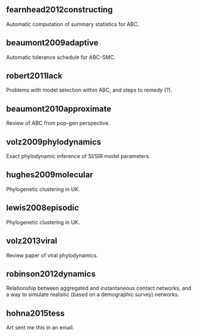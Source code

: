 ## fearnhead2012constructing

Automatic computation of summary statistics for ABC.

## beaumont2009adaptive

Automatic tolerance schedule for ABC-SMC.

## robert2011lack

Problems with model selection within ABC, and steps to remedy (?).

## beaumont2010approximate

Review of ABC from pop-gen perspective.

## volz2009phylodynamics

Exact phylodynamic inference of SI/SIR model parameters.

## hughes2009molecular

Phylogenetic clustering in UK.

## lewis2008episodic

Phylogenetic clustering in UK.

## volz2013viral

Review paper of viral phylodynamics.

## robinson2012dynamics

Relationship between aggregated and instantaneous contact networks, and a way
to simulate realistic (based on a demographic survey) networks.

## hohna2015tess

Art sent me this in an email.
